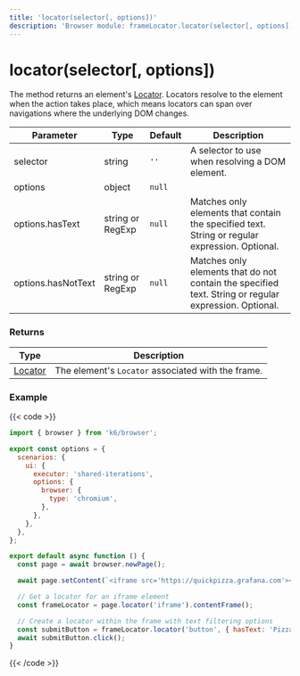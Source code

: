 ```yaml
---
title: 'locator(selector[, options])'
description: 'Browser module: frameLocator.locator(selector[, options]) method'
---
```


# locator(selector[, options])

The method returns an element's [Locator](https://grafana.com/docs/k6/<K6_VERSION>/javascript-api/k6-browser/locator/). Locators resolve to the element when the action takes place, which means locators can span over navigations where the underlying DOM changes.

<TableWithNestedRows>

| Parameter           | Type             | Default | Description                                                                                                                                                                                                                           |
| ------------------- | ---------------- | ------- | ------------------------------------------------------------------------------------------------------------------------------------------------------------------------------------------------------------------------------------- |
| selector            | string           | `''`    | A selector to use when resolving a DOM element.                                                                                                                                                                                        |
| options             | object           | `null`  |                                                                                                                                                                                                                                       |
| options.hasText     | string or RegExp | `null`  | Matches only elements that contain the specified text. String or regular expression. Optional.                                                                                                                                       |
| options.hasNotText  | string or RegExp | `null`  | Matches only elements that do not contain the specified text. String or regular expression. Optional.                                                                                                                                |

</TableWithNestedRows>

### Returns

| Type                                                                                   | Description                                      |
| -------------------------------------------------------------------------------------- | ------------------------------------------------ |
| [Locator](https://grafana.com/docs/k6/<K6_VERSION>/javascript-api/k6-browser/locator/) | The element's `Locator` associated with the frame. |

### Example

{{< code >}}

```javascript
import { browser } from 'k6/browser';

export const options = {
  scenarios: {
    ui: {
      executor: 'shared-iterations',
      options: {
        browser: {
          type: 'chromium',
        },
      },
    },
  },
};

export default async function () {
  const page = await browser.newPage();

  await page.setContent(`<iframe src='https://quickpizza.grafana.com'></iframe>`);

  // Get a locator for an iframe element
  const frameLocator = page.locator('iframe').contentFrame();

  // Create a locator within the frame with text filtering options
  const submitButton = frameLocator.locator('button', { hasText: 'Pizza, Please!' });
  await submitButton.click();
}
```

{{< /code >}}